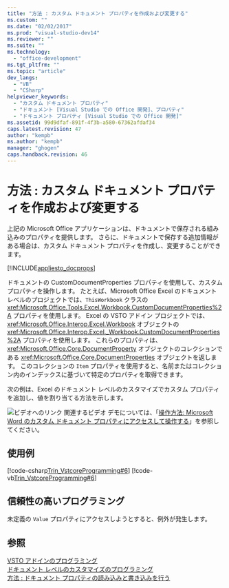 ```yaml
---
title: "方法 : カスタム ドキュメント プロパティを作成および変更する"
ms.custom: ""
ms.date: "02/02/2017"
ms.prod: "visual-studio-dev14"
ms.reviewer: ""
ms.suite: ""
ms.technology: 
  - "office-development"
ms.tgt_pltfrm: ""
ms.topic: "article"
dev_langs: 
  - "VB"
  - "CSharp"
helpviewer_keywords: 
  - "カスタム ドキュメント プロパティ"
  - "ドキュメント [Visual Studio での Office 開発]、プロパティ"
  - "ドキュメント プロパティ [Visual Studio での Office 開発]"
ms.assetid: 99d9dfaf-891f-4f3b-a580-67362afdaf34
caps.latest.revision: 47
author: "kempb"
ms.author: "kempb"
manager: "ghogen"
caps.handback.revision: 46
---
```

# 方法 : カスタム ドキュメント プロパティを作成および変更する
  上記の Microsoft Office アプリケーションは、ドキュメントで保存される組み込みのプロパティを提供します。 さらに、ドキュメントで保存する追加情報がある場合は、カスタム ドキュメント プロパティを作成し、変更することができます。  
  
 [!INCLUDE[appliesto_docprops](../vsto/includes/appliesto-docprops-md.md)]  
  
 ドキュメントの CustomDocumentProperties プロパティを使用して、カスタム プロパティを操作します。 たとえば、Microsoft Office Excel のドキュメント レベルのプロジェクトでは、`ThisWorkbook` クラスの <xref:Microsoft.Office.Tools.Excel.Workbook.CustomDocumentProperties%2A> プロパティを使用します。 Excel の VSTO アドイン プロジェクトでは、<xref:Microsoft.Office.Interop.Excel.Workbook> オブジェクトの <xref:Microsoft.Office.Interop.Excel._Workbook.CustomDocumentProperties%2A> プロパティを使用します。 これらのプロパティは、<xref:Microsoft.Office.Core.DocumentProperty> オブジェクトのコレクションである <xref:Microsoft.Office.Core.DocumentProperties> オブジェクトを返します。 このコレクションの `Item` プロパティを使用すると、名前またはコレクション内のインデックスに基づいて特定のプロパティを取得できます。  
  
 次の例は、Excel のドキュメント レベルのカスタマイズでカスタム プロパティを追加し、値を割り当てる方法を示します。  
  
 ![ビデオへのリンク](../vsto/media/playvideo.png "ビデオへのリンク") 関連するビデオ デモについては、「[操作方法: Microsoft Word のカスタム ドキュメント プロパティにアクセスして操作する](http://go.microsoft.com/fwlink/?LinkId=136772)」を参照してください。  
  
## 使用例  
 [!code-csharp[Trin_VstcoreProgramming#6](../snippets/csharp/VS_Snippets_OfficeSP/Trin_VstcoreProgramming/CS/ThisWorkbook.cs#6)]
 [!code-vb[Trin_VstcoreProgramming#6](../snippets/visualbasic/VS_Snippets_OfficeSP/Trin_VstcoreProgramming/VB/ThisWorkbook.vb#6)]  
  
## 信頼性の高いプログラミング  
 未定義の `Value` プロパティにアクセスしようとすると、例外が発生します。  
  
## 参照  
 [VSTO アドインのプログラミング](../vsto/programming-vsto-add-ins.md)   
 [ドキュメント レベルのカスタマイズのプログラミング](../vsto/programming-document-level-customizations.md)   
 [方法 : ドキュメント プロパティの読み込みと書き込みを行う](../vsto/how-to-read-from-and-write-to-document-properties.md)  
  
  